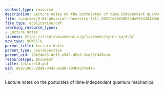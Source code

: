 ```yaml
---
content_type: resource
description: Lecture notes on the postulates of time-independent quantum mechanics.
file: /courses/5-61-physical-chemistry-fall-2007/e69210652de904428188a04bd0345440_lecture10.pdf
file_type: application/pdf
learning_resource_types:
- Lecture Notes
license: https://creativecommons.org/licenses/by-nc-sa/4.0/
ocw_type: OCWFile
parent_title: Lecture Notes
parent_type: CourseSection
parent_uid: 70e24d76-de15-e943-d5e6-3ce28f445bab
resourcetype: Document
title: lecture10.pdf
uid: e6921065-2de9-0442-8188-a04bd0345440
---
```

Lecture notes on the postulates of time-independent quantum mechanics.